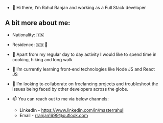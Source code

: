 - 👋 Hi there, I’m Rahul Ranjan and working as a Full Stack developer


## A bit more about me:

- Nationality: 🇮🇳
- Residence: 🇬🇧 🏴󠁧󠁢󠁳󠁣󠁴󠁿


- 👀 Apart from my regular day to day activity I would like to spend time in cooking, hiking and long walk
- 🌱 I’m currently learning front-end technologies like Node JS and React JS 
- 💞️ I’m looking to collaborate on freelancing projects and troubleshoot the issues being faced by other developers across the globe.
- 📫 You can reach out to me via below channels:
    - LinkedIn - https://www.linkedin.com/in/masterrahul
    - Email - rranjan1699@outlook.com

<!---
ranjan-projects/ranjan-projects is a ✨ special ✨ repository because its `README.md` (this file) appears on your GitHub profile.
You can click the Preview link to take a look at your changes.
--->
